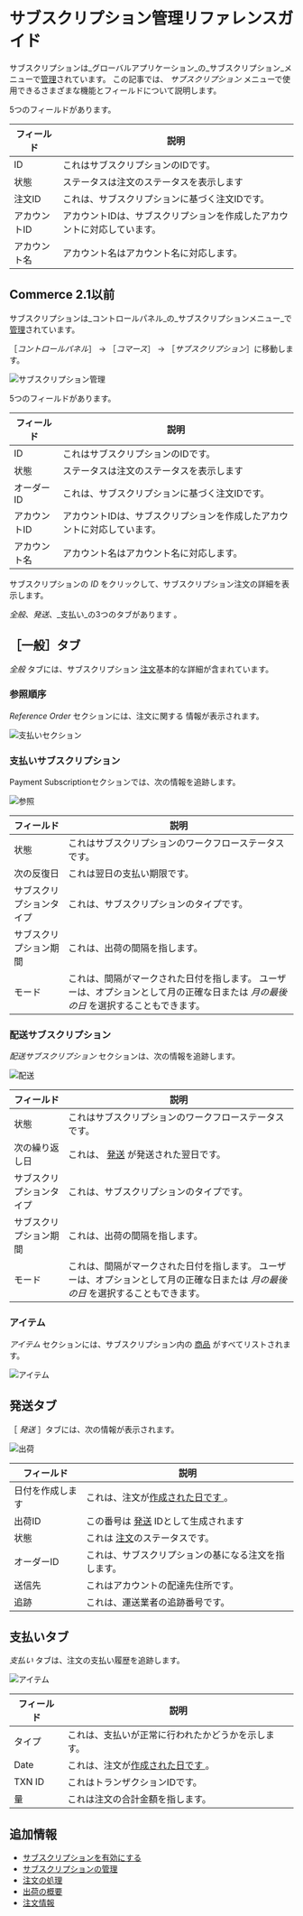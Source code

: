 # サブスクリプション管理リファレンスガイド

サブスクリプションは_グローバルアプリケーション_の_サブスクリプション_メニューで[管理](./managing-subscriptions.md)されています。 この記事では、 _サブスクリプション_ メニューで使用できるさまざまな機能とフィールドについて説明します。

5つのフィールドがあります。

| フィールド   | 説明                                    |
| ------- | ------------------------------------- |
| ID      | これはサブスクリプションのIDです。                    |
| 状態      | ステータスは注文のステータスを表示します                  |
| 注文ID    | これは、サブスクリプションに基づく注文IDです。              |
| アカウントID | アカウントIDは、サブスクリプションを作成したアカウントに対応しています。 |
| アカウント名  | アカウント名はアカウント名に対応します。                  |

## Commerce 2.1以前

サブスクリプションは_コントロールパネル_の_サブスクリプションメニュー_で[管理](./managing-subscriptions.md)されています。

［_コントロールパネル_］ → ［_コマース_］ → ［_サブスクリプション_］に移動します。

![サブスクリプション管理](./subscription-administration-reference-guide/images/01.png)

5つのフィールドがあります。

| フィールド   | 説明                                    |
| ------- | ------------------------------------- |
| ID      | これはサブスクリプションのIDです。                    |
| 状態      | ステータスは注文のステータスを表示します                  |
| オーダーID  | これは、サブスクリプションに基づく注文IDです。              |
| アカウントID | アカウントIDは、サブスクリプションを作成したアカウントに対応しています。 |
| アカウント名  | アカウント名はアカウント名に対応します。                  |

サブスクリプションの _ID_ をクリックして、サブスクリプション注文の詳細を表示します。

<!--Need to finish this for Commerce 3.0; blocked by https://issues.liferay.com/browse/COMMERCE-4813 -->

_全般_、_発送_、_支払い_の3つのタブがあります 。

## ［一般］タブ

_全般_ タブには、サブスクリプション [注文](../orders/processing-an-order.md)基本的な詳細が含まれています。

### 参照順序

_Reference Order_ セクションには、</a>注文に関する
情報が表示されます。</p> 

![支払いセクション](./subscription-administration-reference-guide/images/02.png)



### 支払いサブスクリプション

Payment Subscriptionセクションでは、次の情報を追跡します。

![参照](./subscription-administration-reference-guide/images/03.png)

| フィールド        | 説明                                                                   |
| ------------ | -------------------------------------------------------------------- |
| 状態           | これはサブスクリプションのワークフローステータスです。                                          |
| 次の反復日        | これは翌日の支払い期限です。                                                       |
| サブスクリプションタイプ | これは、サブスクリプションのタイプです。                                                 |
| サブスクリプション期間  | これは、出荷の間隔を指します。                                                      |
| モード          | これは、間隔がマークされた日付を指します。 ユーザーは、オプションとして月の正確な日または _月の最後の日_ を選択することもできます。 |




### 配送サブスクリプション

_配送サブスクリプション_ セクションは、次の情報を追跡します。

![配送](./subscription-administration-reference-guide/images/04.png)

| フィールド        | 説明                                                                   |
| ------------ | -------------------------------------------------------------------- |
| 状態           | これはサブスクリプションのワークフローステータスです。                                          |
| 次の繰り返し日      | これは、 [発送](./shipments/introduction-to-shipments.md) が発送された翌日です。      |
| サブスクリプションタイプ | これは、サブスクリプションのタイプです。                                                 |
| サブスクリプション期間  | これは、出荷の間隔を指します。                                                      |
| モード          | これは、間隔がマークされた日付を指します。 ユーザーは、オプションとして月の正確な日または _月の最後の日_ を選択することもできます。 |




### アイテム

_アイテム_ セクションには、サブスクリプション内の [商品](../../managing-a-catalog/creating-and-managing-products/products/products-overview.md) がすべてリストされます。

![アイテム](./subscription-administration-reference-guide/images/05.png)



## 発送タブ

［ _発送_ ］タブには、次の情報が表示されます。

![出荷](./subscription-administration-reference-guide/images/06.png)

| フィールド    | 説明                                                               |
| -------- | ---------------------------------------------------------------- |
| 日付を作成します | これは、注文が[作成された日です ](../orders/processing-an-order.md)。            |
| 出荷ID     | この番号は [発送](./shipments/introduction-to-shipments.md) IDとして生成されます |
| 状態       | これは [注文](../orders/orders-menu-reference-guide.md)のステータスです。      |
| オーダーID   | これは、サブスクリプションの基になる注文を指します。                                       |
| 送信先      | これはアカウントの配達先住所です。                                                |
| 追跡       | これは、運送業者の追跡番号です。                                                 |




## 支払いタブ

_支払い_ タブは、注文の支払い履歴を追跡します。

![アイテム](./subscription-administration-reference-guide/images/07.png)

| フィールド  | 説明                                                    |
| ------ | ----------------------------------------------------- |
| タイプ    | これは、支払いが正常に行われたかどうかを示します。                             |
| Date   | これは、注文が[作成された日です ](../orders/processing-an-order.md)。 |
| TXN ID | これはトランザクションIDです。                                      |
| 量      | これは注文の合計金額を指します。                                      |




## 追加情報

* [サブスクリプションを有効にする](../../managing-a-catalog/creating-and-managing-products/products/enabling-subscriptions-for-a-product.md)
* [サブスクリプションの管理](./managing-subscriptions.md)
* [注文の処理](../orders/processing-an-order.md)
* [出荷の概要](../shipments/introduction-to-shipments.md)
* [注文情報](../orders/order-information.md)

